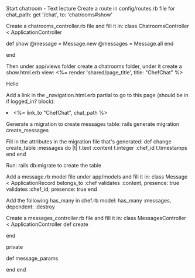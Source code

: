 Start chatroom - Text lecture
Create a route in config/routes.rb file for chat_path:
get '/chat', to: 'chatrooms#show'

Create a chatrooms_controller.rb file and fill it in:
class ChatroomsController < ApplicationController
  
  def show
    @message = Message.new
    @messages = Message.all
  end
  
end

Then under app/views folder create a chatrooms folder, under it create a show.html.erb view:
<%= render 'shared/page_title', title: "ChefChat" %>

<div class="row chat-container">
  <div class="col-md-8 center-block">
    <div class="messages" id="messages">
      Hello
    </div>
  </div>
  <div class="message-container">
    
  </div>
</div>

Add a link in the _navigation.html.erb partial to go to this page (should be in if logged_in? block):
<li><%= link_to "ChefChat", chat_path %></li>

Generate a migration to create messages table:
rails generate migration create_messages

Fill in the attributes in the migration file that's generated:
def change
  create_table :messages do |t|
    t.text :content
    t.integer :chef_id
    t.timestamps
  end
end

Run:
rails db:migrate to create the table

Add a message.rb model file under app/models and fill it in:
class Message < ApplicationRecord
  belongs_to :chef
  validates :content, presence: true
  validates :chef_id, presence: true
end

Add the following has_many in chef.rb model:
has_many :messages, dependent: :destroy

Create a messages_controller.rb file and fill it in:
class MessagesController < ApplicationController
  def create
    
  end
  
  private
  
  def message_params

  end
end